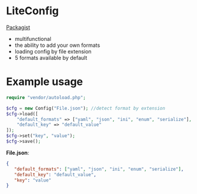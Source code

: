 # LiteConfig

[Packagist](https://packagist.org/packages/rollylni/liteconfig)

* multifunctional 
* the ability to add your own formats
* loading config by file extension
* 5 formats available by default

# Example usage
```php
require "vendor/autoload.php";

$cfg = new Config("File.json"); //detect format by extension
$cfg->load([
    "default_formats" => ["yaml", "json", "ini", "enum", "serialize"],
    "default_key" => "default_value"
]);
$cfg->set("key", "value");
$cfg->save();
```
**File.json**:
```json
{
   "default_formats": ["yaml", "json", "ini", "enum", "serialize"],
   "default_key": "default_value",
   "key": "value"
}
```
